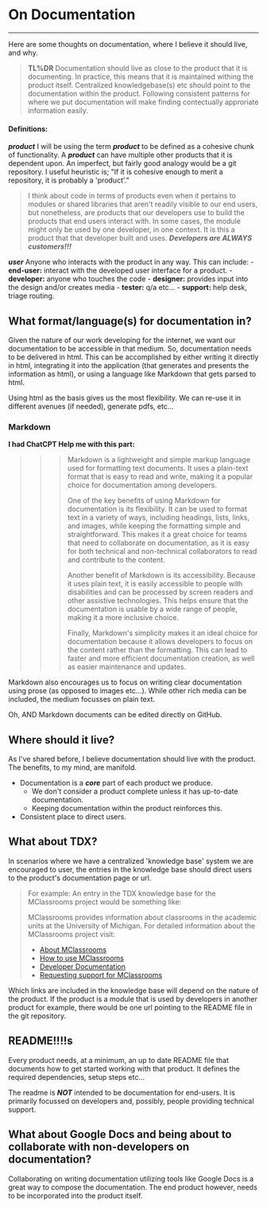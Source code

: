 # On Documentation

___

Here are some thoughts on documentation, where I believe it should live, and why. 

> **TL%DR** 
> Documentation should live as close to the product that it is documenting. In practice, this means that it is maintained withing the product itself. Centralized knowledgebase(s) etc should point to the documentation within the product. Following consistent patterns for where we put documentation will make finding contectually approriate information easily.

#### Definitions:
  ***product*** I will be using the term ***product*** to be defined as a cohesive chunk of functionality. A ***product*** can have multiple other products that it is dependent upon. An imperfect, but fairly good analogy would be a git repository. I useful heuristic is; "If it is cohesive enough to merit a repository, it is probably a 'product'." 

> I think about code in terms of products even when it pertains to modules or shared libraries that aren't readily visible to our end users, but nonetheless, are products that our developers use to build the products that end users interact with. In some cases, the module might only be used by one developer, in one context. It is this a product that that developer built and uses. ***Developers are ALWAYS customers!!!*** 

  ***user*** Anyone who interacts with the product in any way. This can include:
    - **end-user:** interact with the developed user interface for a product.
    - **developer:** anyone who touches the code
    - **designer:** provides input into the design and/or creates media 
    - **tester:** q/a etc...
    - **support:** help desk, triage routing.


## What format/language(s) for documentation in?

Given the nature of our work developing for the internet, we want our documentation to be accessible in that medium. So, documentation needs to be delivered in html. This can be accomplished by either writing it directly in html, integrating it into the application (that generates and presents the information as html), or using a language like Markdown that gets parsed to html. 

Using html as the basis gives us the most flexibility. We can re-use it in different avenues (if needed), generate pdfs, etc...

### Markdown

**I had ChatCPT Help me with this part:**
>>> Markdown is a lightweight and simple markup language used for formatting text documents. It uses a plain-text format that is easy to read and write, making it a popular choice for documentation among developers.
>>>
>>> One of the key benefits of using Markdown for documentation is its flexibility. It can be used to format text in a variety of ways, including headings, lists, links, and images, while keeping the formatting simple and straightforward. This makes it a great choice for teams that need to collaborate on documentation, as it is easy for both technical and non-technical collaborators to read and contribute to the content.
>>>
>>> Another benefit of Markdown is its accessibility. Because it uses plain text, it is easily accessible to people with disabilities and can be processed by screen readers and other assistive technologies. This helps ensure that the documentation is usable by a wide range of people, making it a more inclusive choice.
>>>
>>> Finally, Markdown's simplicity makes it an ideal choice for documentation because it allows developers to focus on the content rather than the formatting. This can lead to faster and more efficient documentation creation, as well as easier maintenance and updates.

Markdown also encourages us to focus on writing clear documentation using prose (as opposed to images etc...). While other rich media can be included, the medium focusses on plain text.

Oh, AND Markdown documents can be edited directly on GitHub.


## Where should it live?
As I've shared before, I believe documentation should live with the product. The benefits, to my mind, are manifold.

- Documentation is a ***core*** part of each product we produce.
  - We don't consider a product complete unless it has up-to-date documentation.
  - Keeping documentation within the product reinforces this.
- Consistent place to direct users.


## What about TDX?

In scenarios where we have a centralized 'knowledge base' system we are encouraged to user, the entries in the knowledge base should direct users to the product's documentation page or url. 

> For example: An entry in the TDX knowledge base for the MClassrooms project would be  something like: 
> 
> MClassrooms provides information about classrooms in the academic units at the University of Michigan.
>  For detailed information about the MClassrooms project visit:
  >- [About MClassrooms](https://mclassrooms.umich.edu/about) 
  >- [How to use MClassrooms](https://mclassrooms.umich.edu/docs)
  >- [Developer Documentation](https://github.com/lsa-mis/mi_classrooms)
  >- [Requesting support for MClassrooms](https://mclassrooms.umich.edu/support)

Which links are included in the knowledge base will depend on the nature of the product. If the product is a module that is used by developers in another product for example, there would be one url pointing to the README file in the git repository. 


## README!!!!s

Every product needs, at a minimum, an up to date README file that documents how to get started working with that product. It defines the required dependencies, setup steps etc...

The readme is ***NOT*** intended to be documentation for end-users. It is primarily focussed on developers and, possibly, people providing technical support. 



## What about Google Docs and being about to collaborate with non-developers on documentation?

Collaborating on writing documentation utilizing tools like Google Docs is a great way to compose the documentation. The end product however, needs to be incorporated into the product itself. 


